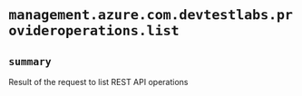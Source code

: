 # `management.azure.com.devtestlabs.provideroperations.list`

## `summary`
Result of the request to list REST API operations


